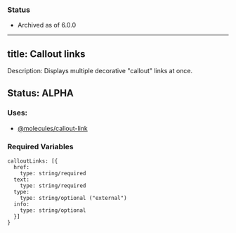 ### Status
* Archived as of 6.0.0

---
title: Callout links
---
Description: Displays multiple decorative "callout" links at once.

## Status: ALPHA

### Uses:
- [@molecules/callout-link](/?p=molecules-callout-link)

### Required Variables
~~~
calloutLinks: [{
  href:
    type: string/required
  text:
    type: string/required
  type:
    type: string/optional ("external")
  info:
    type: string/optional
  }]
}
~~~
